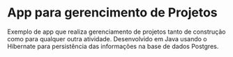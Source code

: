 # App para gerencimento de Projetos #

Exemplo de app que realiza gerenciamento de projetos tanto de construção como para qualquer outra atividade.
Desenvolvido em Java usando o Hibernate para persistência das informações na base de dados Postgres.

